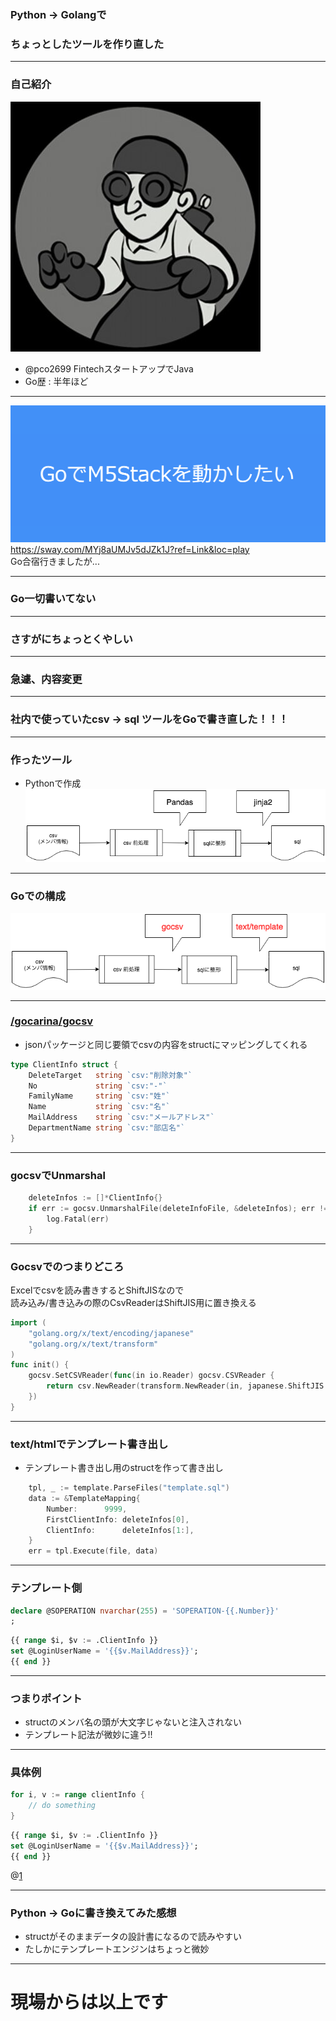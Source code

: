 ### Python -> Golangで  
### ちょっとしたツールを作り直した

---

### 自己紹介
![アイコン](assets/icon.jpg)
- @pco2699 FintechスタートアップでJava
- Go歴 : 半年ほど

---

![LTの内容](assets/lt.png)
https://sway.com/MYj8aUMJv5dJZk1J?ref=Link&loc=play  
Go合宿行きましたが...

---

### Go一切書いてない

---

### さすがにちょっとくやしい

---

### 急遽、内容変更

---

### 社内で使っていたcsv -> sql ツールをGoで書き直した！！！

---

### 作ったツール
- Pythonで作成  
![図1](assets/diagram1.png)

---

### Goでの構成
![図1](assets/diagram2.png)

---

### [/gocarina/gocsv](https://github.com/gocarina/gocsv)
- jsonパッケージと同じ要領でcsvの内容をstructにマッピングしてくれる
```go
type ClientInfo struct {
	DeleteTarget   string `csv:"削除対象"`
	No             string `csv:"-"`
	FamilyName     string `csv:"姓"`
	Name           string `csv:"名"`
	MailAddress    string `csv:"メールアドレス"`
	DepartmentName string `csv:"部店名"`
}
```

---

### gocsvでUnmarshal
```go
	deleteInfos := []*ClientInfo{}
	if err := gocsv.UnmarshalFile(deleteInfoFile, &deleteInfos); err != nil {
		log.Fatal(err)
    }
```

---

### Gocsvでのつまりどころ
Excelでcsvを読み書きするとShiftJISなので  
読み込み/書き込みの際のCsvReaderはShiftJIS用に置き換える
```go
import (
    "golang.org/x/text/encoding/japanese"
	"golang.org/x/text/transform"
)
func init() {
	gocsv.SetCSVReader(func(in io.Reader) gocsv.CSVReader {
		return csv.NewReader(transform.NewReader(in, japanese.ShiftJIS.NewDecoder()))
	})
}
```

---

### text/htmlでテンプレート書き出し
- テンプレート書き出し用のstructを作って書き出し
```go
	tpl, _ := template.ParseFiles("template.sql")
	data := &TemplateMapping{
		Number:      9999,
		FirstClientInfo: deleteInfos[0],
		ClientInfo:      deleteInfos[1:],
	}
	err = tpl.Execute(file, data)
```

---

### テンプレート側
```sql
declare @SOPERATION nvarchar(255) = 'SOPERATION-{{.Number}}'
;
```
```sql
{{ range $i, $v := .ClientInfo }}
set @LoginUserName = '{{$v.MailAddress}}';
{{ end }}
```

---

### つまりポイント
- structのメンバ名の頭が大文字じゃないと注入されない  
- テンプレート記法が微妙に違う!!

---

### 具体例
```go
for i, v := range clientInfo {
	// do something
}
```
``` sql
{{ range $i, $v := .ClientInfo }}
set @LoginUserName = '{{$v.MailAddress}}';
{{ end }}
```
@[1](rangeの書き方とか微妙に違う...)


---

### Python -> Goに書き換えてみた感想
- structがそのままデータの設計書になるので読みやすい  
- たしかにテンプレートエンジンはちょっと微妙

---

# 現場からは以上です